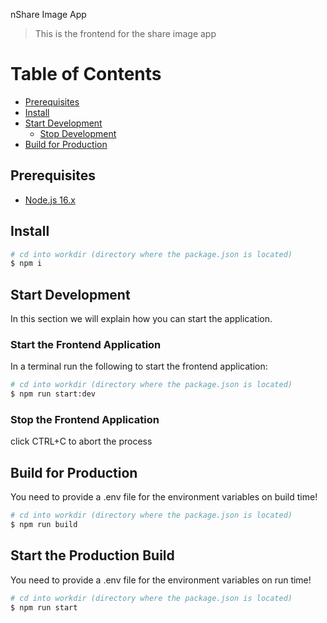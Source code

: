 nShare Image App

> This is the frontend for the share image app

# Table of Contents

* [Prerequisites](#prerequisites)
* [Install](#install)
* [Start Development](#start-development)
  * [Stop Development](#start-development)
* [Build for Production](#build-for-production)

## Prerequisites

* [Node.js 16.x][nodejs]

## Install

```sh
# cd into workdir (directory where the package.json is located)
$ npm i
```

## Start Development

In this section we will explain how you can start the application.

### Start the Frontend Application

In a terminal run the following to start the frontend application:

```sh
# cd into workdir (directory where the package.json is located)
$ npm run start:dev
```

### Stop the Frontend Application

click CTRL+C to abort the process

## Build for Production

You need to provide a .env file for the environment variables on build time!

```sh
# cd into workdir (directory where the package.json is located)
$ npm run build
```

## Start the Production Build

You need to provide a .env file for the environment variables on run time!

```sh
# cd into workdir (directory where the package.json is located)
$ npm run start
```

[nodejs]: https://nodejs.org/en/
